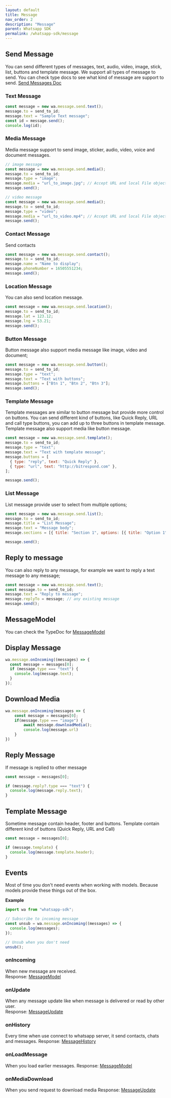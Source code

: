```yaml
---
layout: default
title: Message
nav_order: 2
description: "Message"
parent: Whatsapp SDK
permalink: /whatsapp-sdk/message
---
```


## Send Message

You can send different types of messages, text, audio, video, image, stick, list, buttons and template message. We support all types of message to send.
You can check type docs to see what kind of message are support to send. [Send Messages Doc](/typedocs/whatsapp-sdk/classes/whatsapp_client.default.html#message)

### Text Message

```js
const message = new wa.message.send.text();
message.to = send_to_id;
message.text = "Sample Text message";
const id = message.send();
console.log(id);
```

### Media Message

Media message support to send image, sticker, audio, video, voice and document messages.

```js
// image message
const message = new wa.message.send.media();
message.to = send_to_id;
message.type = "image";
message.media = "url_to_image.jpg"; // Accept URL and local File object
message.send();

// video message
const message = new wa.message.send.media();
message.to = send_to_id;
message.type = "video";
message.media = "url_to_video.mp4"; // Accept URL and local File object
message.send();
```

### Contact Message

Send contacts

```js
const message = new wa.message.send.contact();
message.to = send_to_id;
message.name = "Name to display";
message.phoneNumber = 16505551234;
message.send();
```

### Location Message

You can also send location message.

```js
const message = new wa.message.send.location();
message.to = send_to_id;
message.lat = 123.12;
message.lng = 53.21;
message.send();
```

### Button Message

Button message also support media message like image, video and document;

```js
const message = new wa.message.send.button();
message.to = send_to_id;
message.type = "text";
message.text = "Text with buttons";
message.buttons = ["Btn 1", "Btn 2", "Btn 3"];
message.send();
```

### Template Message

Template messages are similar to button message but provide more control on buttons.
You can send different kind of buttons, like Quick Reply, URL and call type buttons, you can add up to three buttons in template message.
Template message also support media like button message.

```js
const message = new wa.message.send.template();
message.to = send_to_id;
message.type = "text";
message.text = "Text with template message";
message.buttons = [
  { type: "reply", text: "Quick Reply" },
  { type: "url", text: "http://bitrespond.com" },
];

message.send();
```

### List Message

List message provide user to select from multiple options;

```js
const message = new wa.message.send.list();
message.to = send_to_id;
message.title = "List Message";
message.text = "Message body";
message.sections = [{ title: "Section 1", options: [{ title: "Option 1", description: "Option 1 description" }] }];

message.send();
```

## Reply to message

You can also reply to any message, for example we want to reply a text message to any message;

```js
const message = new wa.message.send.text();
const message.to = send_to_id;
message.text = "Reply to message";
message.replyTo = message; // any existing message
message.send();
```

## MessageModel

You can check the TypeDoc for [MessageModel]()

## Display Message

```js
wa.message.onIncoming((messages) => {
  const message = messages[0];
  if (message.type === "text") {
    console.log(message.text);
  }
});
```

## Download Media

```js
wa.message.onIncoming(messages => {
    const message = messages[0];
    if(message.type === "image") {
        await message.downloadMedia();
        console.log(message.url)
    }
})
```

## Reply Message

If message is replied to other message

```js
const message = messages[0];

if (message.reply?.type === "text") {
  console.log(message.reply.text);
}
```

## Template Message

Sometime message contain header, footer and buttons. Template contain different kind of buttons (Quick Reply, URL and Call)

```js
const message = messages[0];

if (message.template) {
  console.log(message.template.header);
}
```

## Events

Most of time you don't need events when working with models. Because models provide these things out of the box.

**Example**

```js
import wa from "whatsapp-sdk";

// Subscribe to incoming message
const unsub = wa.message.onIncoming((messages) => {
  console.log(messages);
});

// Unsub when you don't need
unsub();
```

### onIncoming

When new message are received.  
Response: [MessageModel]()

### onUpdate

When any message update like when message is delivered or read by other user.  
Response: [MessageUpdate]()

### onHistory

Every time when use connect to whatsapp server, it send contacts, chats and messages.
Response: [MessageHistory]()

### onLoadMessage

When you load earlier messages.
Response: [MessageModel]()

### onMediaDownload

When you send request to download media
Response: [MessageUpdate]()
